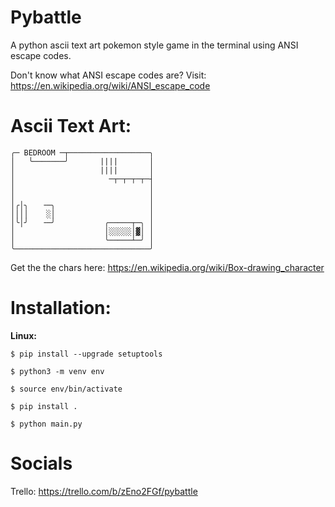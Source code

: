 # Pybattle
A python ascii text art pokemon style game in the terminal using ANSI escape codes.

Don't know what ANSI escape codes are? Visit: https://en.wikipedia.org/wiki/ANSI_escape_code

# Ascii Text Art:
```
╭─ BEDROOM ─┬──────────────────╮
│   ╰───────╯       ||||       │
│                   ||||       │
│                     ─┬─┬─┬─┬─┤
│                              │
│                              │
│╭│╮   ╶─╮                     │
││││    ░│                     │
│╰│╯   ╶─╯           ╭─────┬─╮ │
│                    │░░░░░│▓│ │
│                    ╰─────┴─╯ │
╰──────────────────────────────╯
```
Get the the chars here: https://en.wikipedia.org/wiki/Box-drawing_character

# Installation:
**Linux:**

```$ pip install --upgrade setuptools```

```$ python3 -m venv env```

```$ source env/bin/activate```

```$ pip install . ```

```$ python main.py```

# Socials
Trello: https://trello.com/b/zEno2FGf/pybattle
